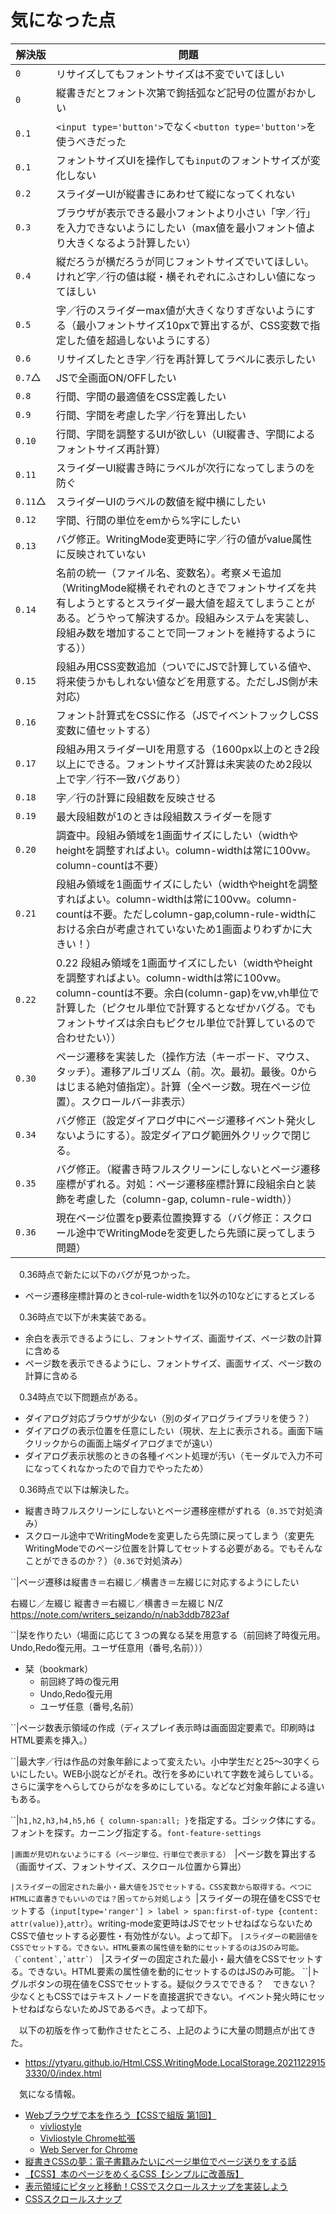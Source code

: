 # 気になった点

解決版|問題
------|----
`0`|リサイズしてもフォントサイズは不変でいてほしい
`0`|縦書きだとフォント次第で鉤括弧など記号の位置がおかしい
`0.1`|`<input type='button'>`でなく`<button type='button'>`を使うべきだった
`0.1`|フォントサイズUIを操作しても`input`のフォントサイズが変化しない
`0.2`|スライダーUIが縦書きにあわせて縦になってくれない
`0.3`|ブラウザが表示できる最小フォントより小さい「字／行」を入力できないようにしたい（max値を最小フォント値より大きくなるよう計算したい）
`0.4`|縦だろうが横だろうが同じフォントサイズでいてほしい。けれど字／行の値は縦・横それぞれにふさわしい値になってほしい
`0.5`|字／行のスライダーmax値が大きくなりすぎないようにする（最小フォントサイズ10pxで算出するが、CSS変数で指定した値を超過しないようにする）
`0.6`|リサイズしたとき字／行を再計算してラベルに表示したい
`0.7`△|JSで全画面ON/OFFしたい
`0.8`|行間、字間の最適値をCSS定義したい
`0.9`|行間、字間を考慮した字／行を算出したい
`0.10`|行間、字間を調整するUIが欲しい（UI縦書き、字間によるフォントサイズ再計算）
`0.11`|スライダーUI縦書き時にラベルが次行になってしまうのを防ぐ
`0.11`△|スライダーUIのラベルの数値を縦中横にしたい
`0.12`|字間、行間の単位をemから%字にしたい
`0.13`|バグ修正。WritingMode変更時に字／行の値がvalue属性に反映されていない
`0.14`|名前の統一（ファイル名、変数名）。考察メモ追加（WritingMode縦横それぞれのときでフォントサイズを共有しようとするとスライダー最大値を超えてしまうことがある。どうやって解決するか。段組みシステムを実装し、段組み数を増加することで同一フォントを維持するようにする））
`0.15`|段組み用CSS変数追加（ついでにJSで計算している値や、将来使うかもしれない値などを用意する。ただしJS側が未対応）
`0.16`|フォント計算式をCSSに作る（JSでイベントフックしCSS変数に値セットする）
`0.17`|段組み用スライダーUIを用意する（1600px以上のとき2段以上にできる。フォントサイズ計算は未実装のため2段以上で字／行不一致バグあり）
`0.18`|字／行の計算に段組数を反映させる
`0.19`|最大段組数が1のときは段組数スライダーを隠す
`0.20`|調査中。段組み領域を1画面サイズにしたい（widthやheightを調整すればよい。column-widthは常に100vw。column-countは不要）
`0.21`|段組み領域を1画面サイズにしたい（widthやheightを調整すればよい。column-widthは常に100vw。column-countは不要。ただしcolumn-gap,column-rule-widthにおける余白が考慮されていないため1画面よりわずかに大きい！）
`0.22`|0.22 段組み領域を1画面サイズにしたい（widthやheightを調整すればよい。column-widthは常に100vw。column-countは不要。余白(column-gap)をvw,vh単位で計算した（ピクセル単位で計算するとなぜかバグる。でもフォントサイズは余白もピクセル単位で計算しているので合わせたい））
`0.30`|ページ遷移を実装した（操作方法（キーボード、マウス、タッチ）。遷移アルゴリズム（前。次。最初。最後。0からはじまる絶対値指定）。計算（全ページ数。現在ページ位置）。スクロールバー非表示）
`0.34`|バグ修正（設定ダイアログ中にページ遷移イベント発火しないようにする）。設定ダイアログ範囲外クリックで閉じる。
`0.35`|バグ修正。（縦書き時フルスクリーンにしないとページ遷移座標がずれる。対処：ページ遷移座標計算に段組余白と装飾を考慮した（column-gap, column-rule-width））
`0.36`|現在ページ位置をp要素位置換算する（バグ修正：スクロール途中でWritingModeを変更したら先頭に戻ってしまう問題）

　0.36時点で新たに以下のバグが見つかった。

* ページ遷移座標計算のときcol-rule-widthを1以外の10などにするとズレる

　0.36時点で以下が未実装である。

* 余白を表示できるようにし、フォントサイズ、画面サイズ、ページ数の計算に含める
* ページ数を表示できるようにし、フォントサイズ、画面サイズ、ページ数の計算に含める

　0.34時点で以下問題点がある。

* ダイアログ対応ブラウザが少ない（別のダイアログライブラリを使う？）
* ダイアログの表示位置を任意にしたい（現状、左上に表示される。画面下端クリックからの画面上端ダイアログまでが遠い）
* ダイアログ表示状態のときの各種イベント処理が汚い（モーダルで入力不可になってくれなかったので自力でやったため）

　0.36時点で以下は解決した。

* 縦書き時フルスクリーンにしないとページ遷移座標がずれる（`0.35`で対処済み）
* スクロール途中でWritingModeを変更したら先頭に戻ってしまう（変更先WritingModeでのページ位置を計算してセットする必要がある。でもそんなことができるのか？）（`0.36`で対処済み）


``|ページ遷移は縦書き＝右綴じ／横書き＝左綴じに対応するようにしたい

右綴じ／左綴じ
縦書き＝右綴じ／横書き＝左綴じ
N/Z
https://note.com/writers_seizando/n/nab3ddb7823af

``|栞を作りたい（場面に応じて３つの異なる栞を用意する（前回終了時復元用。Undo,Redo復元用。ユーザ任意用（番号,名前）））

* 栞（bookmark）
	* 前回終了時の復元用
	* Undo,Redo復元用
	* ユーザ任意（番号,名前）

``|ページ数表示領域の作成（ディスプレイ表示時は画面固定要素で。印刷時はHTML要素を挿入。）

``|最大字／行は作品の対象年齢によって変えたい。小中学生だと25〜30字くらいにしたい。WEB小説などがそれ。改行を多めにいれて字数を減らしている。さらに漢字をへらしてひらがなを多めにしている。などなど対象年齢による違いもある。

``|`h1,h2,h3,h4,h5,h6 { column-span:all; }`を指定する。ゴシック体にする。フォントを探す。カーニング指定する。`font-feature-settings`

``|画面が見切れないようにする（ページ単位、行単位で表示する）
``|ページ数を算出する（画面サイズ、フォントサイズ、スクロール位置から算出）

``|スライダーの固定された最小・最大値をJSでセットする。CSS変数から取得する。べつにHTMLに直書きでもいいのでは？困ってから対処しよう
``|スライダーの現在値をCSSでセットする（`input[type='ranger'] > label > span:first-of-type {content: attr(value)}`,`attr`）。writing-mode変更時はJSでセットせねばならないためCSSで値セットする必要性・有効性がない。よって却下。
``|スライダーの範囲値をCSSでセットする。できない。HTML要素の属性値を動的にセットするのはJSのみ可能。（`content`,`attr`）
``|スライダーの固定された最小・最大値をCSSでセットする。できない。HTML要素の属性値を動的にセットするのはJSのみ可能。
``|トグルボタンの現在値をCSSでセットする。疑似クラスでできる？　できない？　少なくともCSSではテキストノードを直接選択できない。イベント発火時にセットせねばならないためJSであるべき。よって却下。

　以下の初版を作って動作させたところ、上記のように大量の問題点が出てきた。

* https://ytyaru.github.io/Html.CSS.WritingMode.LocalStorage.20211229153330/0/index.html

　気になる情報。

* [Webブラウザで本を作ろう【CSSで組版 第1回】](https://www.ntt-tx.co.jp/column/dojo_review_blog/20180710/)
    * [vivliostyle](https://vivliostyle.org/)
    * [Vivliostyle Chrome拡張](https://chrome.google.com/webstore/detail/vivliostyle/ffeiildjegeigkbobbakjjmfeacadbne)
    * [Web Server for Chrome](https://chrome.google.com/webstore/detail/web-server-for-chrome/ofhbbkphhbklhfoeikjpcbhemlocgigb)
* [縦書きCSSの夢：電子書籍みたいにページ単位でページ送りをする話](https://qiita.com/rutan/items/4d038b8ed14c99040617)
* [【CSS】本のページをめくるCSS【シンプルに改善版】](https://little-strange.hatenablog.com/entry/2021/08/30/235839)
* [表示領域にピタッと移動！CSSでスクロールスナップを実装しよう](https://www.webcreatorbox.com/tech/scroll-snap)
* [CSSスクロールスナップ](https://developer.mozilla.org/ja/docs/Web/CSS/CSS_Scroll_Snap/Basic_concepts)


